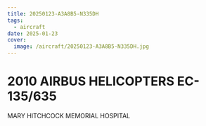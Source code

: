 ```yaml
---
title: 20250123-A3A8B5-N335DH
tags:
  - aircraft
date: 2025-01-23
cover:
  image: /aircraft/20250123-A3A8B5-N335DH.jpg
---
```


# 2010 AIRBUS HELICOPTERS EC-135/635

MARY HITCHCOCK MEMORIAL HOSPITAL